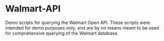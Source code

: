 # Walmart-API
Demo scripts for querying the Walmart Open API.
These scripts were intended for demo purposes only, and are by no means meant to be used for comprehensive querying of the Walmart database.
